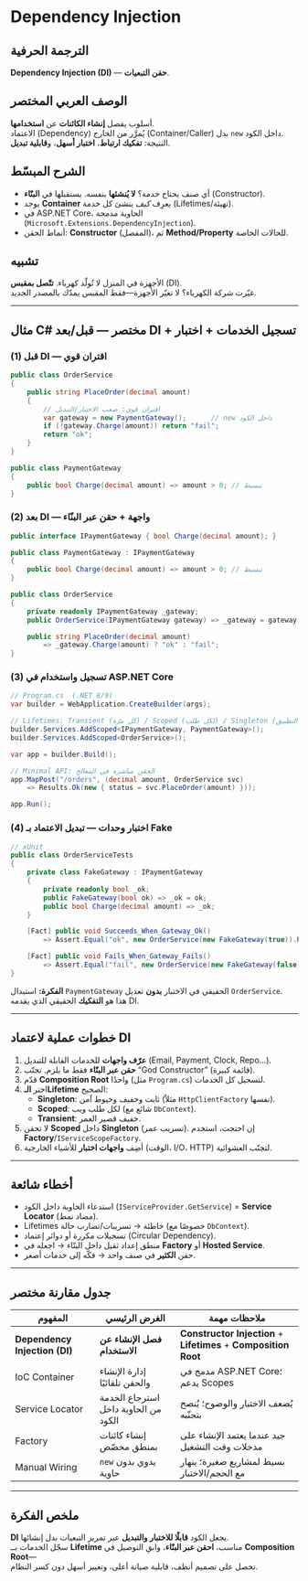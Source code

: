 # **Dependency Injection**

## الترجمة الحرفية  
**Dependency Injection (DI)** — **حقن التبعيات**.

## الوصف العربي المختصر  
أسلوب يفصل **إنشاء الكائنات** عن **استخدامها**.  
الاعتماد (Dependency) يُمرَّر من الخارج (Container/Caller) بدل `new` داخل الكود.  
النتيجة: **تفكيك ارتباط**، **اختبار أسهل**، و**قابلية تبديل**.

## الشرح المبسّط  
- أي صنف يحتاج خدمة؟ **لا يُنشئها** بنفسه. يستقبلها في **البنّاء** (Constructor).  
- يوجد **Container** يعرِف *كيف* ينشئ كل خدمة (Lifetimes/تهيئة).  
- في ASP.NET Core، الحاوية مدمجة (`Microsoft.Extensions.DependencyInjection`).  
- أنماط الحقن: **Constructor** (المفضل)، ثم **Method/Property** للحالات الخاصة.

## تشبيه  
الأجهزة في المنزل لا تُولّد كهرباء. **تتّصل بمقبس** (DI).  
غيّرت شركة الكهرباء؟ لا تغيّر الأجهزة—فقط المقبس يمدّك بالمصدر الجديد.

---

## مثال C# مختصر — قبل/بعد DI + تسجيل الخدمات + اختبار

### (1) قبل DI — اقتران قوي
```csharp
public class OrderService
{
    public string PlaceOrder(decimal amount)
    {
        // اقتران قوي: صعب الاختبار/التبديل
        var gateway = new PaymentGateway();      // new داخل الكود
        if (!gateway.Charge(amount)) return "fail";
        return "ok";
    }
}

public class PaymentGateway
{
    public bool Charge(decimal amount) => amount > 0; // تبسيط
}
```

### (2) بعد DI — واجهة + حقن عبر البنّاء
```csharp
public interface IPaymentGateway { bool Charge(decimal amount); }

public class PaymentGateway : IPaymentGateway
{
    public bool Charge(decimal amount) => amount > 0; // تبسيط
}

public class OrderService
{
    private readonly IPaymentGateway _gateway;
    public OrderService(IPaymentGateway gateway) => _gateway = gateway;

    public string PlaceOrder(decimal amount)
        => _gateway.Charge(amount) ? "ok" : "fail";
}
```

### (3) تسجيل واستخدام في ASP.NET Core
```csharp
// Program.cs  (.NET 8/9)
var builder = WebApplication.CreateBuilder(args);

// Lifetimes: Transient (كل مرّة) / Scoped (لكل طلب) / Singleton (طيلة عمر التطبيق)
builder.Services.AddScoped<IPaymentGateway, PaymentGateway>();
builder.Services.AddScoped<OrderService>();

var app = builder.Build();

// Minimal API: الحقن مباشرة في المعالج
app.MapPost("/orders", (decimal amount, OrderService svc)
    => Results.Ok(new { status = svc.PlaceOrder(amount) }));

app.Run();
```

### (4) اختبار وحدات — تبديل الاعتماد بـ Fake
```csharp
// xUnit
public class OrderServiceTests
{
    private class FakeGateway : IPaymentGateway
    {
        private readonly bool _ok;
        public FakeGateway(bool ok) => _ok = ok;
        public bool Charge(decimal amount) => _ok;
    }

    [Fact] public void Succeeds_When_Gateway_Ok()
        => Assert.Equal("ok", new OrderService(new FakeGateway(true)).PlaceOrder(100));

    [Fact] public void Fails_When_Gateway_Fails()
        => Assert.Equal("fail", new OrderService(new FakeGateway(false)).PlaceOrder(100));
}
```

**الفكرة:** استبدال `PaymentGateway` الحقيقي في الاختبار **بدون** تعديل `OrderService`.  
هذا هو **التفكيك** الحقيقي الذي يقدمه DI.

---

## خطوات عملية لاعتماد DI
1. **عرّف واجهات** للخدمات القابلة للتبديل (Email, Payment, Clock, Repo…).  
2. **حقن عبر البنّاء** فقط ما يلزم. تجنّب “God Constructor” (قائمة كبيرة).  
3. قدّم **Composition Root** واحدًا (مثل `Program.cs`) لتسجيل كل الخدمات.  
4. اختر **الـLifetime** الصحيح:  
   - **Singleton**: ثابت وخفيف وخيوط آمن (مثلاً `HttpClientFactory` نفسها).  
   - **Scoped**: لكل طلب ويب (شائع مع `DbContext`).  
   - **Transient**: خفيف قصير العمر.  
5. لا تحقن **Scoped** داخل **Singleton** (تسريب عمر). إن احتجت، استخدم **Factory**/`IServiceScopeFactory`.  
6. أضِف **واجهات اختبار** للأشياء الخارجية (الوقت، I/O، HTTP) لتجنّب العشوائية.

---

## أخطاء شائعة
- استدعاء الحاوية داخل الكود (`IServiceProvider.GetService`) = **Service Locator** (مضاد نمط).  
- Lifetimes خاطئة → تسريبات/تضارب حالة (خصوصًا مع `DbContext`).  
- تسجيلات مكررة أو دوائر إعتماد (Circular Dependency).  
- منطق إعداد ثقيل داخل البنّاء → اجعله في **Factory** أو **Hosted Service**.  
- حقن **الكثير** في صنف واحد → فكّه إلى خدمات أصغر.

---

## جدول مقارنة مختصر

| المفهوم | الغرض الرئيسي | ملاحظات مهمة |
|---|---|---|
| **Dependency Injection (DI)** | **فصل الإنشاء عن الاستخدام** | **Constructor Injection** + **Lifetimes** + **Composition Root** |
| IoC Container | إدارة الإنشاء والحقن تلقائيًا | مدمج في ASP.NET Core؛ يدعم Scopes |
| Service Locator | استرجاع الخدمة من الحاوية داخل الكود | يُضعف الاختبار والوضوح؛ يُنصح بتجنّبه |
| Factory | إنشاء كائنات بمنطق مخصّص | جيد عندما يعتمد الإنشاء على مدخلات وقت التشغيل |
| Manual Wiring | `new` يدوي بدون حاوية | بسيط لمشاريع صغيرة؛ ينهار مع الحجم/الاختبار |

---

## ملخص الفكرة  
**DI** يجعل الكود **قابلًا للاختبار والتبديل** عبر تمرير التبعيات بدل إنشائها.  
سجّل الخدمات بــ **Lifetime** مناسب، **احقن عبر البنّاء**، وابقِ التوصيل في **Composition Root**—  
تحصل على تصميم أنظف، قابلية صيانة أعلى، وتغيير أسهل دون كسر النظام.
